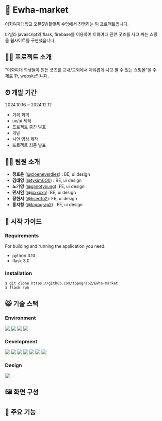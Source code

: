# 🧸 Ewha-market

이화여자대학교 오픈SW플랫폼 수업에서 진행하는 팀 프로젝트입니다. 

바닐라 javascript와 flask, firebase를 이용하여 이화여대 관련 굿즈를 사고 파는 쇼핑몰 웹사이트를 구현했습니다.


## 🧑‍🏫 프로젝트 소개

"이화여대 학생들이 만든 굿즈를 교내/교외에서 자유롭게 사고 팔 수 있는 쇼핑몰"을 주제로 한, website입니다. 


## ⏰ 개발 기간
2024.10.16 ~ 2024.12.12
* 기획 회의
* ux/ui 제작
* 프로젝트 중간 발표
* 개발
* 시연 영상 제작
* 프로젝트 최종 발표

## 👩‍💻 팀원 소개
* **정호윤** ([@cloeneverdies](https://github.com/cloeneverdies)) : BE, ui design
* **김태영** ([@tykim0O0](https://github.com/tykim0O0)) : BE, ui design
* **노가영** ([@ganotyoung](https://github.com/ganotyoung)): FE, ui design
* **민지인** ([@jxxxxxn](https://github.com/jxxxxxn)): BE, ui design
* **장현서** ([@hseo1o2](https://github.com/hseo1o2)): FE, ui design
* **홍지형** ([@topograp2](https://github.com/topograp2)) : FE, ui design

## 🐾 시작 가이드
### Requirements
For building and running the application you need:
* python 3.10
* flask 3.0

### Installation
```
$ git clone https://github.com/topograp2/Ewha-market
$ flask run
```
## 😺 기술 스택
### Environment
  <img src="https://img.shields.io/badge/Visual Studio Code-007ACC?style=flat-square&logo=VisualStudioCode&logoColor=white"/> <img src="https://img.shields.io/badge/Anaconda-44A833?style=flat-square&logo=Anaconda&logoColor=white"/>  <img src="https://img.shields.io/badge/github-181717?style=for-the-badge&logo=github&logoColor=white"> <img src="https://img.shields.io/badge/git-F05032?style=for-the-badge&logo=git&logoColor=white">
### Development
<img src="https://img.shields.io/badge/html5-E34F26?style=for-the-badge&logo=html5&logoColor=white"> <img src="https://img.shields.io/badge/css-1572B6?style=for-the-badge&logo=css3&logoColor=white"> <img src="https://img.shields.io/badge/javascript-F7DF1E?style=for-the-badge&logo=javascript&logoColor=black"> <img src="https://img.shields.io/badge/jquery-0769AD?style=for-the-badge&logo=jquery&logoColor=white"> <img src="https://img.shields.io/badge/python-3776AB?style=for-the-badge&logo=python&logoColor=white"> <img src="https://img.shields.io/badge/flask-000000?style=for-the-badge&logo=flask&logoColor=white"> <img src="https://img.shields.io/badge/firebase-FFCA28?style=for-the-badge&logo=firebase&logoColor=white">

### Design
<img src="https://img.shields.io/badge/figma-%23F24E1E.svg?style=for-the-badge&logo=figma&logoColor=white"/>

## 🖼️ 화면 구성
## 💫 주요 기능

